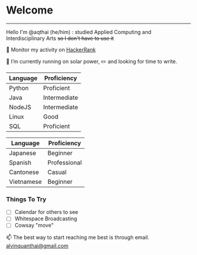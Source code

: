 # Welcome
---
Hello I'm @aqthai (he/him)
: studied Applied Computing and Interdisciplinary Arts
~~so I don't have to use it~~

👀 Monitor my activity on
[HackerRank](https://www.hackerrank.com/alvinquanthai)

🌱 I’m currently running on solar power,
✏️ and looking for time to write.

| Language | Proficiency |
| ----------- | ----------- |
| Python | Proficient |
| Java | Intermediate |
| NodeJS | Intermediate |
| Linux | Good |
| SQL | Proficient |

| Language | Proficiency |
| ----------- | ----------- |
| Japanese | Beginner |
| Spanish | Professional |
| Cantonese | Casual |
| Vietnamese | Beginner |

### Things To Try
- [ ] Calendar for others to see
- [ ] Whitespace Broadcasting
- [ ] Cowsay "move"

📫 The best way to start reaching me best is through email. alvinquanthai@gmail.com

<!---
aqthai/aqthai is a ✨ special ✨ repository because its `README.md` (this file) appears on your GitHub profile.
You can click the Preview link to take a look at your changes.
--->
